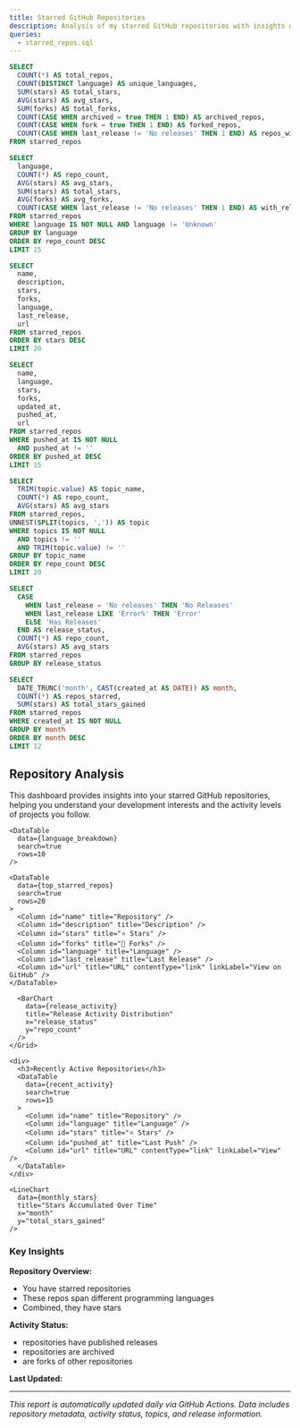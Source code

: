 ```yaml
---
title: Starred GitHub Repositories
description: Analysis of my starred GitHub repositories with insights on languages, activity, and trends.
queries:
  - starred_repos.sql
---
```


```sql total_stats
SELECT 
  COUNT(*) AS total_repos,
  COUNT(DISTINCT language) AS unique_languages,
  SUM(stars) AS total_stars,
  AVG(stars) AS avg_stars,
  SUM(forks) AS total_forks,
  COUNT(CASE WHEN archived = true THEN 1 END) AS archived_repos,
  COUNT(CASE WHEN fork = true THEN 1 END) AS forked_repos,
  COUNT(CASE WHEN last_release != 'No releases' THEN 1 END) AS repos_with_releases
FROM starred_repos
```

```sql language_breakdown
SELECT 
  language,
  COUNT(*) AS repo_count,
  AVG(stars) AS avg_stars,
  SUM(stars) AS total_stars,
  AVG(forks) AS avg_forks,
  COUNT(CASE WHEN last_release != 'No releases' THEN 1 END) AS with_releases
FROM starred_repos
WHERE language IS NOT NULL AND language != 'Unknown'
GROUP BY language
ORDER BY repo_count DESC
LIMIT 15
```

```sql top_starred_repos
SELECT 
  name,
  description,
  stars,
  forks,
  language,
  last_release,
  url
FROM starred_repos
ORDER BY stars DESC
LIMIT 20
```

```sql recent_activity
SELECT 
  name,
  language,
  stars,
  forks,
  updated_at,
  pushed_at,
  url
FROM starred_repos
WHERE pushed_at IS NOT NULL 
  AND pushed_at != ''
ORDER BY pushed_at DESC
LIMIT 15
```

```sql topic_analysis
SELECT 
  TRIM(topic.value) AS topic_name,
  COUNT(*) AS repo_count,
  AVG(stars) AS avg_stars
FROM starred_repos,
UNNEST(SPLIT(topics, ',')) AS topic
WHERE topics IS NOT NULL 
  AND topics != ''
  AND TRIM(topic.value) != ''
GROUP BY topic_name
ORDER BY repo_count DESC
LIMIT 20
```

```sql release_activity
SELECT 
  CASE 
    WHEN last_release = 'No releases' THEN 'No Releases'
    WHEN last_release LIKE 'Error%' THEN 'Error'
    ELSE 'Has Releases'
  END AS release_status,
  COUNT(*) AS repo_count,
  AVG(stars) AS avg_stars
FROM starred_repos
GROUP BY release_status
```

```sql monthly_stars
SELECT 
  DATE_TRUNC('month', CAST(created_at AS DATE)) AS month,
  COUNT(*) AS repos_starred,
  SUM(stars) AS total_stars_gained
FROM starred_repos
WHERE created_at IS NOT NULL
GROUP BY month
ORDER BY month DESC
LIMIT 12
```

<Grid cols=4>
  <BigValue 
    data={total_stats} 
    value=total_repos 
    title="Total Repositories"
    description="Starred repositories" 
  />
  <BigValue 
    data={total_stats} 
    value=unique_languages 
    title="Programming Languages"
    description="Different languages used" 
  />
  <BigValue 
    data={total_stats} 
    value=total_stars 
    title="Total Stars"
    description="Combined stars of all repos" 
  />
  <BigValue 
    data={total_stats} 
    value=repos_with_releases 
    title="Active Projects"
    description="Repositories with releases" 
  />
</Grid>

## Repository Analysis

This dashboard provides insights into your starred GitHub repositories, helping you understand your development interests and the activity levels of projects you follow.

<Tabs>
  <Tab label="Language Distribution">
    <Grid cols=2>
      <BarChart 
        data={language_breakdown} 
        title="Repositories by Programming Language" 
        x="language" 
        y="repo_count"
        swapXY=true
      />
      <BarChart 
        data={language_breakdown} 
        title="Average Stars by Language" 
        x="language" 
        y="avg_stars"
        swapXY=true
      />
    </Grid>
    
    <DataTable 
      data={language_breakdown}
      search=true
      rows=10
    />
  </Tab>
  
  <Tab label="Top Repositories">
    <BarChart 
      data={top_starred_repos} 
      title="Most Starred Repositories" 
      x="name" 
      y="stars"
      swapXY=true
    />
    
    <DataTable 
      data={top_starred_repos}
      search=true
      rows=20
    >
      <Column id="name" title="Repository" />
      <Column id="description" title="Description" />
      <Column id="stars" title="⭐ Stars" />
      <Column id="forks" title="🍴 Forks" />
      <Column id="language" title="Language" />
      <Column id="last_release" title="Last Release" />
      <Column id="url" title="URL" contentType="link" linkLabel="View on GitHub" />
    </DataTable>
  </Tab>
  
  <Tab label="Activity & Topics">
    <Grid cols=2>
      <BarChart 
        data={topic_analysis} 
        title="Popular Topics" 
        x="topic_name" 
        y="repo_count"
        swapXY=true
      />
      
      <BarChart 
        data={release_activity} 
        title="Release Activity Distribution" 
        x="release_status" 
        y="repo_count"
      />
    </Grid>
    
    <div>
      <h3>Recently Active Repositories</h3>
      <DataTable 
        data={recent_activity}
        search=true
        rows=15
      >
        <Column id="name" title="Repository" />
        <Column id="language" title="Language" />
        <Column id="stars" title="⭐ Stars" />
        <Column id="pushed_at" title="Last Push" />
        <Column id="url" title="URL" contentType="link" linkLabel="View" />
      </DataTable>
    </div>
  </Tab>
  
  <Tab label="Trends">
    <LineChart 
      data={monthly_stars} 
      title="Repository Starring Activity Over Time" 
      x="month" 
      y="repos_starred"
    />
    
    <LineChart 
      data={monthly_stars} 
      title="Stars Accumulated Over Time" 
      x="month" 
      y="total_stars_gained"
    />
  </Tab>
</Tabs>

### Key Insights

**Repository Overview:**
- You have <Value data={total_stats} column=total_repos /> starred repositories
- These repos span <Value data={total_stats} column=unique_languages /> different programming languages
- Combined, they have <Value data={total_stats} column=total_stars format="num0" /> stars

**Activity Status:**
- <Value data={total_stats} column=repos_with_releases /> repositories have published releases
- <Value data={total_stats} column=archived_repos /> repositories are archived
- <Value data={total_stats} column=forked_repos /> are forks of other repositories

**Last Updated:** <Value data={starred_repos} column=fetched_at row=0 />

---

*This report is automatically updated daily via GitHub Actions. Data includes repository metadata, activity status, topics, and release information.*